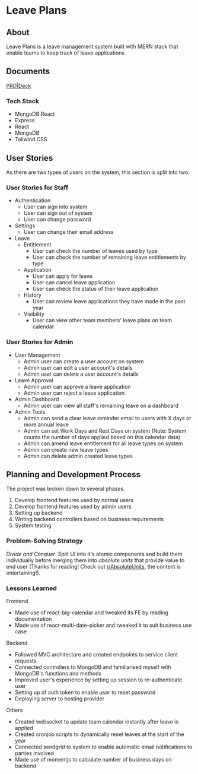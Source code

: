 # Leave Plans

## About
Leave Plans is a leave management system built with MERN stack that enable teams to keep track of leave applications

## Documents
[PRD](https://docs.google.com/document/d/1LF7VKB64n4BXhKCeAjuBaPEsqGHtMGifSxp_LEh5pEQ/edit#)|[Deck](https://docs.google.com/presentation/d/1zI_5tlsEWro4H2Z4jx-zqPo4QSiwqYXOSZxQ7XXVQWg/edit#slide=id.g18893f9cac1_0_1193)

### Tech Stack

* MongoDB React
* Express
* React
* MongoDB
* Tailwind CSS

## User Stories
As there are two types of users on the system, this section is split into two.

### User Stories for Staff
* Authentication
    * User can sign into system
    * User can sign out of system
    * User can change password
* Settings
    * User can change their email address
* Leave
    * Entitlement
        * User can check the number of leaves used by type
        * User can check the number of remaining leave entitlements by type
    * Application
        * User can apply for leave
        * User can cancel leave application
        * User can check the status of their leave application
    * History
        * User can review leave applications they have made in the past year
    * Visibility
        * User can view other team members' leave plans on team calendar

### User Stories for Admin
* User Management
    * Admin user can create a user account on system
    * Admin user can edit a user account's details
    * Admin user can delete a user account's details
* Leave Approval
    * Admin user can approve a leave application
    * Admin user can reject a leave application
* Admin Dashboard
    * Admin user can view all staff's remaining leave on a dashboard
* Admin Tools
    * Admin can send a clear leave reminder email to users with X days or more annual leave
    * Admin can set Work Days and Rest Days on system (Note: System counts the number of days applied based on this calendar data)
    * Admin can amend leave entitlement for all leave types on system
    * Admin can create new leave types
    * Admin can delete admin created leave types
    

## Planning and Development Process

The project was broken down to several phases. 
1. Develop frontend features used by normal users
2. Develop frontend features used by admin users
3. Setting up backend
4. Writing backend controllers based on business requirements
5. System testing

### Problem-Solving Strategy

_Divide and Conquer_. Split UI into it's atomic components and build them individually before merging them into _absolute units_ that provide value to end user (Thanks for reading! Check out [r/AbsoluteUnits](https://www.reddit.com/r/AbsoluteUnits/), the content is entertaining!).

### Lessons Learned

Frontend
* Made use of react-big-calendar and tweaked its FE by reading documentation
* Made use of react-multi-date-picker and tweaked it to suit business use case

Backend
* Followed MVC architecture and created endpoints to service client requests
* Connected controllers to MongoDB and familiarised myself with MongoDB's functions and methods
* Improved user's experience by setting up session to re-authenticate user
* Setting up of auth token to enable user to reset password
* Deploying server to hosting provider

Others
* Created websocket to update team calendar instantly after leave is applied
* Created cronjob scripts to dynamically reset leaves at the start of the year
* Connected sendgrid to system to enable automatic email notifications to parties involved
* Made use of momentjs to calculate number of business days on backend
